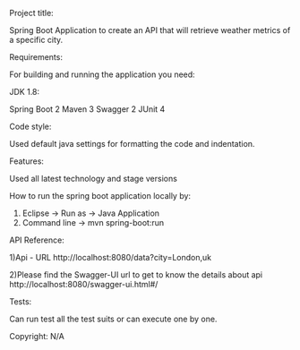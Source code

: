 Project title:

Spring Boot Application to create an API that will retrieve weather metrics of a specific city.

Requirements:

For building and running the application you need:

JDK 1.8:

Spring Boot 2
Maven 3
Swagger 2
JUnit 4

Code style:

Used default java settings for formatting the code and indentation.

Features:

Used all latest technology and stage versions

How to run the spring boot application locally by:

1) Eclipse -> Run as -> Java Application
2) Command line -> mvn spring-boot:run

API Reference:

1)Api - URL
http://localhost:8080/data?city=London,uk

2)Please find the Swagger-UI url to get to know the details about api 
http://localhost:8080/swagger-ui.html#/

Tests:

Can run test all the test suits or can execute one by one.

Copyright:
N/A